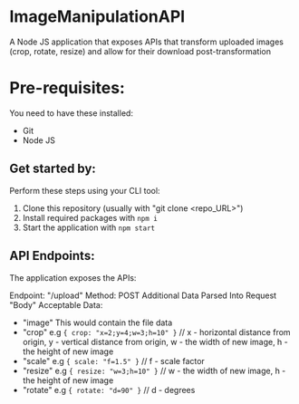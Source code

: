 # ImageManipulationAPI
A Node JS application that exposes APIs that transform uploaded images (crop, rotate, resize) and allow for their download post-transformation

# Pre-requisites:
You need to have these installed:
- Git
- Node JS


## Get started by:
Perform these steps using your CLI tool:
1. Clone this repository (usually with "git clone <repo_URL>")
2. Install required packages with `npm i`
3. Start the application with `npm start`


## API Endpoints:
The application exposes the APIs:

Endpoint: "/upload"
Method: POST
Additional Data Parsed Into Request "Body"
Acceptable Data:
- "image" This would contain the file data
- "crop" e.g `{ crop: "x=2;y=4;w=3;h=10" }` // x - horizontal distance from origin, y - vertical distance from origin, w - the width of new image, h - the height of new image
- "scale" e.g `{ scale: "f=1.5" }` // f - scale factor
- "resize" e.g `{ resize: "w=3;h=10" }` // w - the width of new image, h - the height of new image
- "rotate" e.g `{ rotate: "d=90" }` // d - degrees
